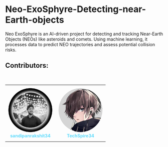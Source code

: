 # Neo-ExoSphyre-Detecting-near-Earth-objects
Neo ExoSphyre is an AI-driven project for detecting and tracking Near-Earth Objects (NEOs) like asteroids and comets. Using machine learning, it processes data to predict NEO trajectories and assess potential collision risks.  

## Contributors:

<br/>
<div align="left">
    <table style="border-collapse: collapse; border: none;">
        <tr>
            <td align="center" style="border: none; text-align: center; padding: 10px;">
                <a href="https://github.com/sandipanrakshit34" target="_blank">
                    <img src="Assets/119885796-modified.png" 
                         alt="sandipanrakshit34" 
                         width="140" height="140" 
                         style="border-radius: 50%;" />
                </a>
                <br>
                <strong><a href="https://github.com/sandipanrakshit34" style="text-decoration: none; color: #61dafb;">sandipanrakshit34</a></strong>
            </td>
            <td align="center" style="border: none; text-align: center; padding: 10px;">
                <a href="https://github.com/TechSpire34" target="_blank">
                    <img src="Assets/192528362-modified.png" 
                         alt="another-user" 
                         width="140" height="140"
                         style="border-radius: 50%;" />
                </a>
                <br>
                <strong><a href="https://github.com/TechSpire34" style="text-decoration: none; color: #61dafb;">TechSpire34</a></strong>
            </td>
        </tr>
    </table>
</div>


